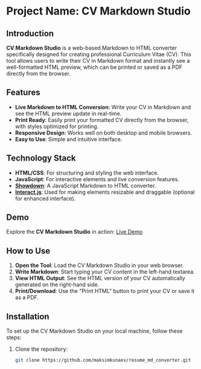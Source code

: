 # Project Name: CV Markdown Studio

## Introduction

**CV Markdown Studio** is a web-based Markdown to HTML converter specifically designed for creating professional Curriculum Vitae (CV). This tool allows users to write their CV in Markdown format and instantly see a well-formatted HTML preview, which can be printed or saved as a PDF directly from the browser.

## Features

- **Live Markdown to HTML Conversion**: Write your CV in Markdown and see the HTML preview update in real-time.
- **Print Ready**: Easily print your formatted CV directly from the browser, with styles optimized for printing.
- **Responsive Design**: Works well on both desktop and mobile browsers.
- **Easy to Use**: Simple and intuitive interface.

## Technology Stack

- **HTML/CSS**: For structuring and styling the web interface.
- **JavaScript**: For interactive elements and live conversion features.
- **[Showdown](https://github.com/showdownjs/showdown)**: A JavaScript Markdown to HTML converter.
- **[Interact.js](https://interactjs.io/)**: Used for making elements resizable and draggable (optional for enhanced interface).

## Demo

Explore the **CV Markdown Studio** in action:
[Live Demo](https://maksimkunaev.github.io/resume_md_converter/)

## How to Use

1. **Open the Tool**: Load the CV Markdown Studio in your web browser.
2. **Write Markdown**: Start typing your CV content in the left-hand textarea.
3. **View HTML Output**: See the HTML version of your CV automatically generated on the right-hand side.
4. **Print/Download**: Use the "Print HTML" button to print your CV or save it as a PDF.

## Installation

To set up the CV Markdown Studio on your local machine, follow these steps:

1. Clone the repository:
   ```bash
   git clone https://github.com/maksimkunaev/resume_md_converter.git
   ```
